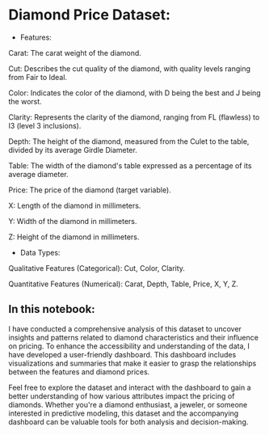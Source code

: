 # Diamond Price Dataset:

- Features:

Carat: The carat weight of the diamond.

Cut: Describes the cut quality of the diamond, with quality levels ranging from Fair to Ideal.

Color: Indicates the color of the diamond, with D being the best and J being the worst.

Clarity: Represents the clarity of the diamond, ranging from FL (flawless) to I3 (level 3 inclusions).

Depth: The height of the diamond, measured from the Culet to the table, divided by its average Girdle Diameter.

Table: The width of the diamond's table expressed as a percentage of its average diameter.

Price: The price of the diamond (target variable).

X: Length of the diamond in millimeters.

Y: Width of the diamond in millimeters.

Z: Height of the diamond in millimeters.


- Data Types:

Qualitative Features (Categorical): Cut, Color, Clarity.

Quantitative Features (Numerical): Carat, Depth, Table, Price, X, Y, Z.



## In this notebook:
I have conducted a comprehensive analysis of this dataset to uncover insights and patterns related to diamond characteristics and their influence on pricing. To enhance the accessibility and understanding of the data, I have developed a user-friendly dashboard. This dashboard includes visualizations and summaries that make it easier to grasp the relationships between the features and diamond prices.

Feel free to explore the dataset and interact with the dashboard to gain a better understanding of how various attributes impact the pricing of diamonds. Whether you're a diamond enthusiast, a jeweler, or someone interested in predictive modeling, this dataset and the accompanying dashboard can be valuable tools for both analysis and decision-making.
